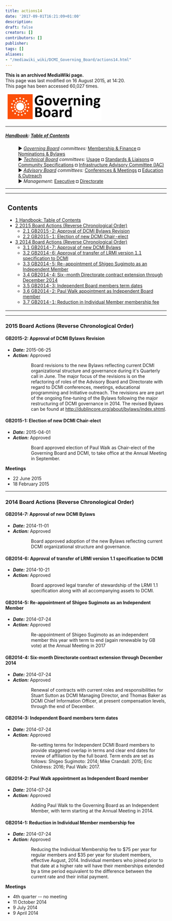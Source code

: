 ```yaml
---
title: actions14
date: '2017-09-01T16:21:09+01:00'
description: 
draft: false
creators: []
contributors: []
publisher: 
tags: []
aliases:
- "/mediawiki_wiki/DCMI_Governing_Board/actions14.html"
---
```


 **This is an archived MediaWiki page.**  
This page was last modified on 16 August 2015, at 14:20.  
This page has been accessed 60,027 times.

[<img alt="Governing Board logo" src="/mediawiki_wiki/images/GB_logo.png" width="300" height="86">](/mediawiki_wiki/images/GB_logo.png "Governing Board logo")

* * *

##### [Handbook](/mediawiki_wiki/DCMI_Handbook "DCMI Handbook"): [Table of Contents](DCMI_Handbook "DCMI Handbook") 
<dl>
<dd> ► <i><a href="/mediawiki_wiki/DCMI_Governing_Board.md" title="DCMI Governing Board">Governing Board</a> committees:</i> <a href="/mediawiki_wiki/DCMI_Governing_Board/finance.md" title="DCMI Governing Board/finance">Membership &amp; Finance</a> ◘ <a href="/mediawiki_wiki/DCMI_Governing_Board/nominations.md" title="DCMI Governing Board/nominations">Nominations &amp; Bylaws</a> 
</dd>
<dd> ► <i><a href="/mediawiki_wiki/DCMI_Technical_Board.md" title="DCMI Technical Board">Technical Board</a> committees:</i> <a href="/mediawiki_wiki/DCMI_Technical_Board/usage.md" title="DCMI Technical Board/usage">Usage</a> ◘ <a href="/mediawiki_wiki/DCMI_Technical_Board/standards.md" title="DCMI Technical Board/standards">Standards &amp; Liaisons</a> ◘ <a href="/mediawiki_wiki/DCMI_Technical_Board/specifications.md" title="DCMI Technical Board/specifications">Community Specifications</a> ◘ <a href="/mediawiki_wiki/DCMI_Technical_Board/infrastructure.md" title="DCMI Technical Board/infrastructure">Infrastructure Advisory Committee (IAC)</a>
</dd>
<dd> ► <i><a href="/mediawiki_wiki/DCMI_Advisory_Board.md" title="DCMI Advisory Board">Advisory Board</a> committees:</i> <a href="/mediawiki_wiki/DCMI_Advisory_Board/meetings.md" title="DCMI Advisory Board/meetings">Conferences &amp; Meetings</a> ◘ <a href="/mediawiki_wiki/DCMI_Advisory_Board/documentation.md" title="DCMI Advisory Board/documentation">Education &amp; Outreach</a>
</dd>
<dd> ► <i>Management:</i> <a href="/mediawiki_wiki/Exec_Committee.md" title="Exec Committee">Executive</a> ◘ <a href="/mediawiki_wiki/Exec_Committee/directorate.md" title="Exec Committee/directorate">Directorate</a>
</dd>
</dl>

* * *

<table id="toc" class="toc">
  <tr>
    <td>
      <div id="toctitle">
        <h2>Contents</h2>
      </div>
      <ul>
        <li class="toclevel-1"><a href="#Handbook:_Table_of_Contents"><span class="tocnumber">1</span> <span class="toctext">Handbook: Table of Contents</span></a></li>
        <li class="toclevel-1 tocsection-1">
          <a href="#2015_Board_Actions_.28Reverse_Chronological_Order.29"><span class="tocnumber">2</span> <span class="toctext">2015 Board Actions (Reverse Chronological Order)</span></a>
          <ul>
            <li class="toclevel-2 tocsection-2"><a href="#GB2015-2:_Approval_of_DCMI_Bylaws_Revision"><span class="tocnumber">2.1</span> <span class="toctext">GB2015-2: Approval of DCMI Bylaws Revision</span></a></li>
            <li class="toclevel-2 tocsection-3"><a href="#GB2015-1:_Election_of_new_DCMI_Chair-elect"><span class="tocnumber">2.2</span> <span class="toctext">GB2015-1: Election of new DCMI Chair-elect</span></a></li>
          </ul>
        </li>
        <li class="toclevel-1 tocsection-4">
          <a href="#2014_Board_Actions_.28Reverse_Chronological_Order.29"><span class="tocnumber">3</span> <span class="toctext">2014 Board Actions (Reverse Chronological Order)</span></a>
          <ul>
            <li class="toclevel-2 tocsection-5"><a href="#GB2014-7:_Approval_of_new_DCMI_Bylaws"><span class="tocnumber">3.1</span> <span class="toctext">GB2014-7: Approval of new DCMI Bylaws</span></a></li>
            <li class="toclevel-2 tocsection-6"><a href="#GB2014-6:_Approval_of_transfer_of_LRMI_version_1.1_specification_to_DCMI"><span class="tocnumber">3.2</span> <span class="toctext">GB2014-6: Approval of transfer of LRMI version 1.1 specification to DCMI</span></a></li>
            <li class="toclevel-2 tocsection-7"><a href="#GB2014-5:_Re-appointment_of_Shigeo_Sugimoto_as_an_Independent_Member"><span class="tocnumber">3.3</span> <span class="toctext">GB2014-5: Re-appointment of Shigeo Sugimoto as an Independent Member</span></a></li>
            <li class="toclevel-2 tocsection-8"><a href="#GB2014-4:_Six-month_Directorate_contract_extension_through_December_2014"><span class="tocnumber">3.4</span> <span class="toctext">GB2014-4: Six-month Directorate contract extension through December 2014</span></a></li>
            <li class="toclevel-2 tocsection-9"><a href="#GB2014-3:_Independent_Board_members_term_dates"><span class="tocnumber">3.5</span> <span class="toctext">GB2014-3: Independent Board members term dates</span></a></li>
            <li class="toclevel-2 tocsection-10"><a href="#GB2014-2:_Paul_Walk_appointment_as_Independent_Board_member"><span class="tocnumber">3.6</span> <span class="toctext">GB2014-2: Paul Walk appointment as Independent Board member</span></a></li>
            <li class="toclevel-2 tocsection-11"><a href="#GB2014-1:_Reduction_in_Individual_Member_membership_fee"><span class="tocnumber">3.7</span> <span class="toctext">GB2014-1: Reduction in Individual Member membership fee</span></a></li>
          </ul>
        </li>
      </ul>
    </td>
  </tr>
</table>


* * *

### 2015 Board Actions (Reverse Chronological Order) 

#### GB2015-2: Approval of DCMI Bylaws Revision 

- ***Date:*** 2015-06-25
- ***Action:*** Approved
<dl><dd>
<dl><dd> Board revisions to the new Bylaws reflecting current DCMI organizational structure and governance during it's Quarterly call in June. The major focus of the revisions is on the refactoring of roles of the Advisory Board and Directorate with regard to DCMI conferences, meetings, educational programming and Initiative outreach. The revisions are are part of the ongoing fine-tuning of the Bylaws following the major restructuring of DCMI governance in 2014. The revised Bylaws can be found at <a href="http://dublincore.org/about/bylaws/index.shtml" class="external free" rel="nofollow">http://dublincore.org/about/bylaws/index.shtml</a>.
</dd></dl>

</dd></dl>

#### GB2015-1: Election of new DCMI Chair-elect 

- ***Date:*** 2015-04-01
- ***Action:*** Approved
<dl><dd>
<dl><dd> Board approved election of Paul Walk as Chair-elect of the Governing Board and DCMI, to take office at the Annual Meeting in September.
</dd></dl>

</dd></dl>


**Meetings**

- 22 June 2015
- 18 February 2015

* * *

### 2014 Board Actions (Reverse Chronological Order) 

#### GB2014-7: Approval of new DCMI Bylaws 

- ***Date:*** 2014-11-01
- ***Action:*** Approved
<dl><dd>
<dl><dd> Board approved adoption of the new Bylaws reflecting current DCMI organizational structure and governance.
</dd></dl>

</dd></dl>

#### GB2014-6: Approval of transfer of LRMI version 1.1 specification to DCMI 

- ***Date:*** 2014-10-21
- ***Action:*** Approved
<dl><dd>
<dl><dd> Board approved legal transfer of stewardship of the LRMI 1.1 specification along with all accompanying assets to DCMI.
</dd></dl>

</dd></dl>

#### GB2014-5: Re-appointment of Shigeo Sugimoto as an Independent Member 

- ***Date:*** 2014-07-24
- ***Action:*** Approved
<dl><dd>
<dl><dd> Re-appointment of Shigeo Sugimoto as an independent member this year with term to end (again renewable by GB vote) at the Annual Meeting in 2017
</dd></dl>

</dd></dl>

#### GB2014-4: Six-month Directorate contract extension through December 2014 

- ***Date:*** 2014-07-24
- ***Action:*** Approved
<dl><dd>
<dl><dd> Renewal of contracts with current roles and responsibilities for Stuart Sutton as DCMI Managing Director, and Thomas Baker as DCMI Chief Information Officer, at present compensation levels, through the end of December.
</dd></dl>

</dd></dl>

#### GB2014-3: Independent Board members term dates 

- ***Date:*** 2014-07-24
- ***Action:*** Approved
<dl><dd>
<dl><dd> Re-setting terms for Independent DCMI Board members to provide staggered overlap in terms and clear end dates for review of affiliation by the full board. Term ends are set as follows: Shigeo Sugimoto: 2014; Mike Crandall: 2015; Eric Childress: 2016; Paul Walk: 2017.
</dd></dl>

</dd></dl>

#### GB2014-2: Paul Walk appointment as Independent Board member

- ***Date:*** 2014-07-24
- ***Action:*** Approved
<dl><dd>
<dl><dd> Adding Paul Walk to the Governing Board as an Independent Member, with term starting at the Annual Meeting in 2014.
</dd></dl>

</dd></dl>

#### GB2014-1: Reduction in Individual Member membership fee 

- ***Date:*** 2014-07-24
- ***Action:*** Approved
<dl><dd>
<dl><dd> Reducing the Individual Membership fee to $75 per year for regular members and $35 per year for student members, effective August, 2014. Individual members who joined prior to that date at a higher rate will have their memberships extended by a time period equivalent to the difference between the current rate and their initial payment.
</dd></dl>

</dd></dl>


**Meetings**

- 4th quarter -- no meeting
- 11 October 2014
- 9 July 2014
- 9 April 2014

